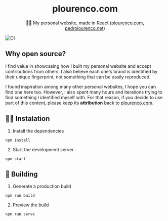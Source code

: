 <h1 align="center">
  plourenco.com
</h1>

<p align="center">
🙋‍♂️ My personal website, made in React (<a href="https://plourenco.com">plourenco.com</a>, <a href="http://pedrolourenco.net">pedrolourenco.net</a>)
</p>

![CI](https://github.com/plourenco/website-blog/workflows/CI/badge.svg)

## Why open source?

I find value in showcasing how I built my personal website and accept
contributions from others. I also believe each one's brand is identified by
their unique fingerprint, not something that can be easily reproduced.

I found inspiration among many other personal websites, I hope you can find one
here too. However, I also spent many hours and iterations trying to find
something I identified myself with. For that reason, if you decide to use part
of this content, please keep its **attribution** back to
[plourenco.com](https://plourenco.com).

## 👨‍💻 Instalation

1. Install the dependencies

```
npm install
```

2. Start the development server

```
npm start
```

## 🚀 Building

1. Generate a production build

```
npm run build
```

2. Preview the build

```
npm run serve
```
